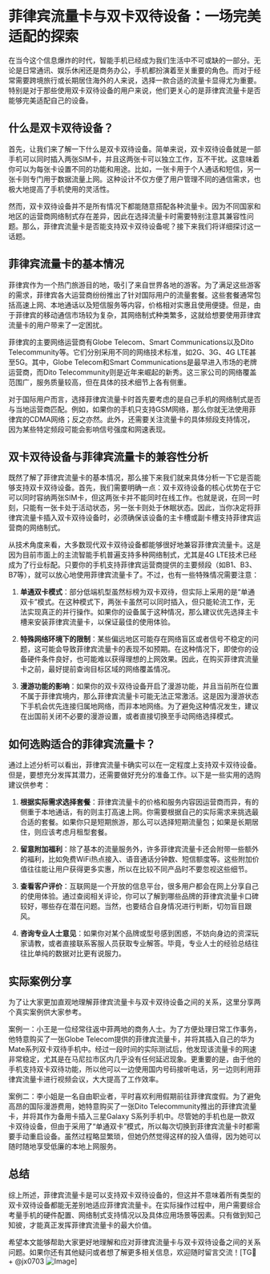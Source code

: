 # 菲律宾流量卡与双卡双待设备：一场完美适配的探索

在当今这个信息爆炸的时代，智能手机已经成为我们生活中不可或缺的一部分。无论是日常通讯、娱乐休闲还是商务办公，手机都扮演着至关重要的角色。而对于经常需要跨境旅行或长期居住海外的人来说，选择一款合适的流量卡显得尤为重要。特别是对于那些使用双卡双待设备的用户来说，他们更关心的是菲律宾流量卡是否能够完美适配自己的设备。

## 什么是双卡双待设备？

首先，让我们来了解一下什么是双卡双待设备。简单来说，双卡双待设备就是一部手机可以同时插入两张SIM卡，并且这两张卡可以独立工作，互不干扰。这意味着你可以为每张卡设置不同的功能和用途。比如，一张卡用于个人通话和短信，另一张卡则专门用于数据流量上网。这种设计不仅方便了用户管理不同的通信需求，也极大地提高了手机使用的灵活性。

然而，双卡双待设备并不是所有情况下都能随意搭配各种流量卡。因为不同国家和地区的运营商网络制式存在差异，因此在选择流量卡时需要特别注意其兼容性问题。那么，菲律宾流量卡是否能支持双卡双待设备呢？接下来我们将详细探讨这一话题。

## 菲律宾流量卡的基本情况

菲律宾作为一个热门旅游目的地，吸引了来自世界各地的游客。为了满足这些游客的需求，菲律宾各大运营商纷纷推出了针对国际用户的流量套餐。这些套餐通常包括高速上网、本地通话以及短信服务等内容，价格相对实惠且使用便捷。但是，由于菲律宾的移动通信市场较为复杂，其网络制式种类繁多，这就给想要使用菲律宾流量卡的用户带来了一定困扰。

菲律宾的主要网络运营商有Globe Telecom、Smart Communications以及Dito Telecommunity等。它们分别采用不同的网络技术标准，如2G、3G、4G LTE甚至5G。其中，Globe Telecom和Smart Communications是最早进入市场的老牌运营商，而Dito Telecommunity则是近年来崛起的新秀。这三家公司的网络覆盖范围广，服务质量较高，但在具体的技术细节上各有侧重。

对于国际用户而言，选择菲律宾流量卡时首先要考虑的是自己手机的网络制式是否与当地运营商匹配。例如，如果你的手机只支持GSM网络，那么你就无法使用菲律宾的CDMA网络；反之亦然。此外，还需要关注流量卡的具体频段支持情况，因为某些特定频段可能会影响信号强度和网速表现。

## 双卡双待设备与菲律宾流量卡的兼容性分析

既然了解了菲律宾流量卡的基本情况，那么接下来我们就来具体分析一下它是否能够支持双卡双待设备。首先，我们需要明确一点：双卡双待设备的核心优势在于它可以同时容纳两张SIM卡，但这两张卡并不能同时在线工作。也就是说，在同一时刻，只能有一张卡处于活动状态，另一张卡则处于休眠状态。因此，当你决定将菲律宾流量卡插入双卡双待设备时，必须确保该设备的主卡槽或副卡槽支持菲律宾运营商的网络制式。

从技术角度来看，大多数现代双卡双待设备都能够很好地兼容菲律宾流量卡。这是因为目前市面上的主流智能手机普遍支持多种网络制式，尤其是4G LTE技术已经成为了行业标配。只要你的手机支持菲律宾运营商提供的主要频段（如B1、B3、B7等），就可以放心地使用菲律宾流量卡了。不过，也有一些特殊情况需要注意：

1. **单通双卡模式**：部分低端机型虽然标榜为双卡双待，但实际上采用的是“单通双卡”模式。在这种模式下，两张卡虽然可以同时插入，但只能轮流工作，无法实现真正的并行操作。如果你的设备属于这种情况，那么建议优先选择主卡槽来安装菲律宾流量卡，以保证最佳的使用体验。

2. **特殊网络环境下的限制**：某些偏远地区可能存在网络盲区或者信号不稳定的问题，这可能会导致菲律宾流量卡的表现不如预期。在这种情况下，即使你的设备硬件条件良好，也可能难以获得理想的上网效果。因此，在购买菲律宾流量卡之前，最好提前查询目标区域的网络覆盖情况。

3. **漫游功能的影响**：如果你的双卡双待设备开启了漫游功能，并且当前所在位置不属于菲律宾境内，那么菲律宾流量卡可能无法正常激活。这是因为漫游状态下手机会优先连接归属地网络，而非本地网络。为了避免这种情况发生，建议在出国前关闭不必要的漫游设置，或者直接切换至手动网络选择模式。

## 如何选购适合的菲律宾流量卡？

通过上述分析可以看出，菲律宾流量卡确实可以在一定程度上支持双卡双待设备。但是，要想充分发挥其潜力，还需要做好充分的准备工作。以下是一些实用的选购建议供参考：

1. **根据实际需求选择套餐**：菲律宾流量卡的价格和服务内容因运营商而异，有的侧重于本地通话，有的则主打高速上网。你需要根据自己的实际需求来挑选最合适的套餐。如果你只是短期旅游，那么可以选择短期流量包；如果是长期居住，则应该考虑月租型套餐。

2. **留意附加福利**：除了基本的流量服务外，许多菲律宾流量卡还会附带一些额外的福利，比如免费WiFi热点接入、语音通话分钟数、短信额度等。这些附加价值往往能让用户获得更多实惠，所以在比较不同产品时不要忽视这些细节。

3. **查看客户评价**：互联网是一个开放的信息平台，很多用户都会在网上分享自己的使用体验。通过查阅相关评论，你可以了解到哪些品牌的菲律宾流量卡口碑较好，哪些存在潜在问题。当然，也要结合自身情况进行判断，切勿盲目跟风。

4. **咨询专业人士意见**：如果你对某个品牌或型号感到困惑，不妨向身边的资深玩家请教，或者直接联系客服人员获取专业解答。毕竟，专业人士的经验总结往往比单纯的数据对比更有说服力。

## 实际案例分享

为了让大家更加直观地理解菲律宾流量卡与双卡双待设备之间的关系，这里分享两个真实案例供大家参考。

案例一：小王是一位经常往返中菲两地的商务人士。为了方便处理日常工作事务，他特意购买了一张Globe Telecom提供的菲律宾流量卡，并将其插入自己的华为Mate系列双卡双待手机中。经过一段时间的实际测试后，他发现该流量卡的网速非常稳定，尤其是在马尼拉市区内几乎没有任何延迟现象。更重要的是，由于他的手机支持双卡双待功能，所以他可以一边使用国内号码接听电话，另一边则利用菲律宾流量卡进行视频会议，大大提高了工作效率。

案例二：李小姐是一名自由职业者，平时喜欢利用假期前往菲律宾度假。为了避免高昂的国际漫游费用，她特意购买了一张Dito Telecommunity推出的菲律宾流量卡，并将其作为备用卡插入三星Galaxy S系列手机中。尽管她的手机也是一款双卡双待设备，但由于采用了“单通双卡”模式，所以每次切换到菲律宾流量卡时都需要手动重启设备。虽然过程略显繁琐，但她仍然觉得这样的投入值得，因为她可以随时随地享受低廉的本地上网服务。

## 总结

综上所述，菲律宾流量卡是可以支持双卡双待设备的，但这并不意味着所有类型的双卡双待设备都能无差别地适应菲律宾流量卡。在实际操作过程中，用户需要综合考量手机的硬件配置、网络制式支持情况以及具体应用场景等因素。只有做到知己知彼，才能真正发挥菲律宾流量卡的最大价值。

希望本文能够帮助大家更好地理解和应对菲律宾流量卡与双卡双待设备之间的关系问题。如果你还有其他疑问或者想了解更多相关信息，欢迎随时留言交流！[TG💪+ @jx0703 ![Image](https://github.com/user-attachments/assets/dbca1d08-cadb-493c-b0ec-ad6f7a83f270)]